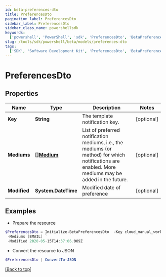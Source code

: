 ```yaml
---
id: beta-preferences-dto
title: PreferencesDto
pagination_label: PreferencesDto
sidebar_label: PreferencesDto
sidebar_class_name: powershellsdk
keywords:
  ['powershell', 'PowerShell', 'sdk', 'PreferencesDto', 'BetaPreferencesDto']
slug: /tools/sdk/powershell/beta/models/preferences-dto
tags:
  ['SDK', 'Software Development Kit', 'PreferencesDto', 'BetaPreferencesDto']
---
```


# PreferencesDto

## Properties

| Name | Type | Description | Notes |
| --- | --- | --- | --- |
| **Key** | **String** | The template notification key. | [optional] |
| **Mediums** | [**[]Medium**](medium) | List of preferred notification mediums, i.e., the mediums (or method) for which notifications are enabled. More mediums may be added in the future. | [optional] |
| **Modified** | **System.DateTime** | Modified date of preference | [optional] |

## Examples

- Prepare the resource

```powershell
$PreferencesDto = Initialize-BetaPreferencesDto  -Key cloud_manual_work_item_summary `
 -Mediums [EMAIL] `
 -Modified 2020-05-15T14:37:06.909Z
```

- Convert the resource to JSON

```powershell
$PreferencesDto | ConvertTo-JSON
```

[[Back to top]](#)
